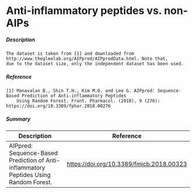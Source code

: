 # Anti-inflammatory peptides vs. non-AIPs

##### Description

    The dataset is taken from [1] and downloaded from http://www.thegleelab.org/AIPpred/AIPpredData.html. Note that, 
    due to the dataset size, only the independent dataset has been used. 
    
##### Reference

    [1] Manavalan B., Shin T.H., Kim M.O. and Lee G. AIPpred: Sequence-Based Prediction of Anti-inflammatory Peptides 
        Using Random Forest. Front. Pharmacol. (2018), 9 (276): https://doi.org/10.3389/fphar.2018.00276
               
##### Summary
 
| Description                                                               | Reference                         |
|---------------------------------------------------------------------------|-----------------------------------|
| AIPpred: Sequence-Based Prediction of Anti-inflammatory Peptides Using Random Forest. | https://doi.org/10.3389/fmicb.2018.00323  |

